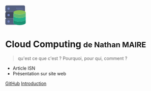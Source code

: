 ![logo](./img/database64.png)

# Cloud Computing <small>de Nathan MAIRE</small>

> qu'est ce que c'est ? Pourquoi, pour qui, comment ?

- Article ISN
- Présentation sur site web

[GitHub](https://github.com/PeacefulOtter/Cloud-Computing-Article)
[Introduction](/docs/INTRODUCTION.md)
